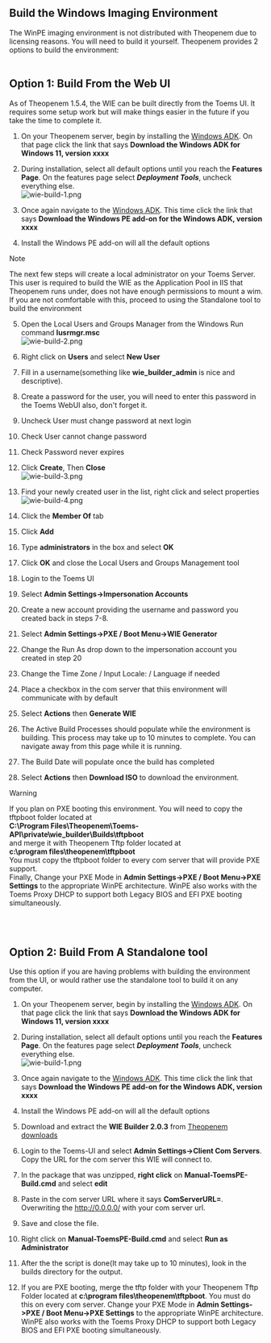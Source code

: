 ## Build the Windows Imaging Environment

The WinPE imaging environment is not distributed with Theopenem due to licensing reasons. You will need to build it yourself. 
Theopenem provides 2 options to build the environment:
<br />
<br />

## Option 1: Build From the Web UI
As of Theopenem 1.5.4, the WIE can be built directly from the Toems UI.  It requires some setup work but will make things easier in the future if you take the time to complete it.

1. On your Theopenem server, begin by installing the [Windows ADK](https://developer.microsoft.com/en-us/windows/hardware/windows-assessment-deployment-kit).  On that page click the link that says **Download the Windows ADK for Windows 11, version xxxx**

2. During installation, select all default options until you reach the **Features Page**.  On the features page select ***Deployment Tools***, uncheck everything else.<br />
![ wie-build-1.png ]( /images/wie-build-1.png )

3. Once again navigate to the [Windows ADK](https://developer.microsoft.com/en-us/windows/hardware/windows-assessment-deployment-kit).  This time click the link that says **Download the Windows PE add-on for the Windows ADK, version xxxx**

4. Install the Windows PE add-on will all the default options

> [!NOTE]
> The next few steps will create a local administrator on your Toems Server.  This user is required to build the WIE as the Application Pool in IIS that Theopenem runs under, does not have enough permissions to mount a wim.
> If you are not comfortable with this, proceed to using the Standalone tool to build the environment

5. Open the Local Users and Groups Manager from the Windows Run command **lusrmgr.msc**<br />
![ wie-build-2.png ]( /images/wie-build-2.png )

6. Right click on **Users** and select **New User**

7. Fill in a username(something like **wie_builder_admin** is nice and descriptive).

8. Create a password for the user, you will need to enter this password in the Toems WebUI also, don't forget it.

9. Uncheck User must change password at next login

10. Check User cannot change password

11. Check Password never expires

12. Click **Create**, Then **Close**<br />
![ wie-build-3.png ]( /images/wie-build-3.png )

13. Find your newly created user in the list, right click and select properties<br />
![ wie-build-4.png ]( /images/wie-build-4.png )

14. Click the **Member Of** tab

15. Click **Add**

16. Type **administrators** in the box and select **OK**

17. Click **OK** and close the Local Users and Groups Management tool

18. Login to the Toems UI

19. Select **Admin Settings->Impersonation Accounts**

20. Create a new account providing the username and password you created back in steps 7-8.

21. Select **Admin Settings->PXE / Boot Menu->WIE Generator**

22. Change the Run As drop down to the impersonation account you created in step 20

23. Change the Time Zone / Input Locale: / Language if needed

24. Place a checkbox in the com server that thiis environment will communicate with by default

25. Select **Actions** then **Generate WIE**

26. The Active Build Processes should populate while the environment is building.  This process may take up to 10 minutes to complete.  You can navigate away from this page while it is running.

27. The Build Date will populate once the build has completed

28. Select **Actions** then **Download ISO** to download the environment.

> [!WARNING]
> If you plan on PXE booting this environment.  You will need to copy the tftpboot folder located at <br/>
**C:\Program Files\Theopenem\Toems-API\private\wie_builder\Builds\tftpboot** <br/>
and merge it with Theopenem Tftp folder located at <br/>
**c:\program files\theopenem\tftpboot**  <br/>
You must copy the tftpboot folder to every com server that will provide PXE support. <br />
Finally, Change your PXE Mode in **Admin Settings->PXE / Boot Menu->PXE Settings** to the appropriate WinPE architecture. WinPE also works with the Toems Proxy DHCP to support both Legacy BIOS and EFI PXE booting simultaneously. 

<br />
<br />

## Option 2: Build From A Standalone tool
Use this option if you are having problems with building the environment from the UI, or would rather use the standalone tool to build it on any computer.
1. On your Theopenem server, begin by installing the [Windows ADK](https://developer.microsoft.com/en-us/windows/hardware/windows-assessment-deployment-kit).  On that page click the link that says **Download the Windows ADK for Windows 11, version xxxx**

2. During installation, select all default options until you reach the **Features Page**.  On the features page select ***Deployment Tools***, uncheck everything else.<br />
![ wie-build-1.png ]( /images/wie-build-1.png )

3. Once again navigate to the [Windows ADK](https://developer.microsoft.com/en-us/windows/hardware/windows-assessment-deployment-kit).  This time click the link that says **Download the Windows PE add-on for the Windows ADK, version xxxx**

4. Install the Windows PE add-on will all the default options

5. Download and extract the **WIE Builder 2.0.3** from [Theopenem downloads](https://theopenem.com/downloads)

6. Login to the Toems-UI and select **Admin Settings->Client Com Servers**.  Copy the URL for the com server this WIE will connect to.

7. In the package that was unzipped, **right click** on **Manual-ToemsPE-Build.cmd** and select **edit**

8. Paste in the com server URL where it says **ComServerURL=**.  Overwriting the http://0.0.0.0/ with your com server url.

9. Save and close the file.

10. Right click on **Manual-ToemsPE-Build.cmd** and select **Run as Administrator**

11. After the the script is done(It may take up to 10 minutes), look in the builds directory for the output.

12. If you are PXE booting, merge the tftp folder with your Theopenem Tftp Folder located at **c:\program files\theopenem\tftpboot**.  You must do this on every com server. Change your PXE Mode in **Admin Settings->PXE / Boot Menu->PXE Settings** 
to the appropriate WinPE architecture. WinPE also works with the Toems Proxy DHCP to support both Legacy BIOS and EFI PXE booting simultaneously. 


